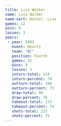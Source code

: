 ```yaml
---
title: Lisa Walker
name: Lisa Walker
name-sort: Walker, Lisa
games: 12
wins: 9
losses: 3
years:
 - year: 1992
   event: Hearts
   team: "BC"
   position: Fourth
   games: 12
   wins: 9
   losses: 3
   inturn-total: 114
   inturn-percent: 74
   outturn-total: 108
   outturn-percent: 75
   draw-total: 99
   draw-percent: 76
   takeout-total: 123
   takeout-percent: 74
   shots-total: 222
   shots-percent: 75
---
```

